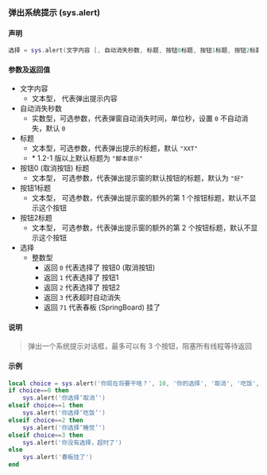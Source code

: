 ### 弹出系统提示 \(**sys\.alert**\)


#### 声明
```lua
选择 = sys.alert(文字内容 [, 自动消失秒数, 标题, 按钮0标题, 按钮1标题, 按钮2标题 ])
```


#### 参数及返回值
- 文字内容
    - 文本型， 代表弹出提示内容
- 自动消失秒数
    - 实数型，可选参数，代表弹窗自动消失时间，单位秒，设置 `0` 不自动消失，默认 `0`
- 标题
    - 文本型，可选参数，代表弹出提示的标题，默认 `"XXT"`
    - \* 1\.2\-1 版以上默认标题为 `"脚本提示"`
- 按钮0 (取消按钮) 标题
    - 文本型， 可选参数，代表弹出提示窗的默认按钮的标题，默认为 `"好"`
- 按钮1标题
    - 文本型， 可选参数，代表弹出提示窗的额外的第 1 个按钮标题，默认不显示这个按钮
- 按钮2标题
    - 文本型， 可选参数，代表弹出提示窗的额外的第 2 个按钮标题，默认不显示这个按钮
- 选择
    - 整数型
      - 返回 `0` 代表选择了 按钮0 (取消按钮) 
      - 返回 `1` 代表选择了 按钮1
      - 返回 `2` 代表选择了 按钮2
      - 返回 `3` 代表超时自动消失
      - 返回 `71` 代表春板 (SpringBoard) 挂了


#### 说明
> 弹出一个系统提示对话框，最多可以有 3 个按钮，阻塞所有线程等待返回  


#### 示例  
```lua
local choice = sys.alert('你现在将要干啥？', 10, '你的选择', '取消', '吃饭', '睡觉')
if choice==0 then
    sys.alert('你选择‘取消’')
elseif choice==1 then
    sys.alert('你选择‘吃饭’')
elseif choice==2 then
    sys.alert('你选择‘睡觉’')
elseif choice==3 then
    sys.alert('你没有选择，超时了')
else
    sys.alert('春板挂了')
end
```

